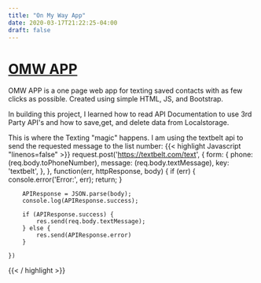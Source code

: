 ```yaml
---
title: "On My Way App"
date: 2020-03-17T21:22:25-04:00
draft: false
---
```



# **[OMW APP](https://omwapppipeline.herokuapp.com/)**

OMW APP is a one page web app for texting saved contacts with as few clicks as possible. Created using simple HTML, JS, and Bootstrap.

In building this project, I learned how to read API Documentation to use 3rd Party API's and how to save,get, and delete data from Localstorage.

This is where the Texting "magic" happens. I am using the textbelt api to send the requested message to the list number: 
{{< highlight Javascript "linenos=false" >}}
  request.post('https://textbelt.com/text', {
        form: {
            phone: (req.body.toPhoneNumber),
            message: (req.body.textMessage),
            key: 'textbelt',
        },
    }, function(err, httpResponse, body) {
        if (err) {
            console.error('Error:', err);
            return;
        }

        APIResponse = JSON.parse(body);
        console.log(APIResponse.success);

        if (APIResponse.success) {
            res.send(req.body.textMessage);
        } else {
            res.send(APIResponse.error)
        }

    })
{{< / highlight >}}
